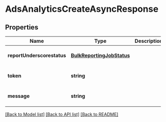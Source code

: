 # AdsAnalyticsCreateAsyncResponse

## Properties
Name | Type | Description | Notes
------------ | ------------- | ------------- | -------------
**reportUnderscorestatus** | [**BulkReportingJobStatus**](BulkReportingJobStatus.md) |  | [optional] [default to null]
**token** | **string** |  | [optional] [default to null]
**message** | **string** |  | [optional] [default to null]

[[Back to Model list]](../README.md#documentation-for-models) [[Back to API list]](../README.md#documentation-for-api-endpoints) [[Back to README]](../README.md)


